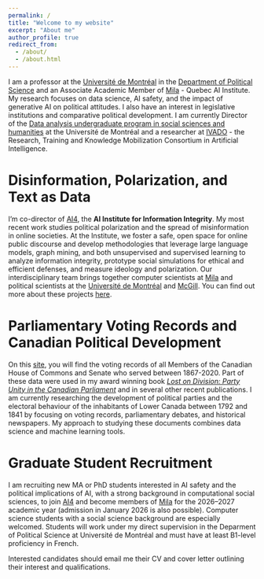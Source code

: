 ```yaml
---
permalink: /
title: "Welcome to my website"
excerpt: "About me"
author_profile: true
redirect_from: 
  - /about/
  - /about.html
---
```


I am a professor at the [Université de Montréal](https://umontreal.ca) in the [Department of Political Science](https://pol.umontreal.ca/english/home/) and an Associate Academic Member of [Mila](https://mila.quebec/en/) - Quebec AI Institute. My research focuses on data science, AI safety, and the impact of generative AI on political attitudes. I also have an interest in legislative institutions and comparative political development. I am currently Director of the [Data analysis undergraduate program in social sciences and humanities](https://admission.umontreal.ca/programmes/microprogramme-de-1er-cycle-en-analyse-des-megadonnees-en-sciences-humaines-et-sociales/) at the Université de Montréal and a researcher at [IVADO](https://ivado.ca/en/) - the Research, Training and Knowledge Mobilization Consortium in Artificial Intelligence.

Disinformation, Polarization, and Text as Data 
======
I’m co-director of [AI4](https://www.ai4.institute/), the **AI Institute for Information Integrity**. My most recent work studies political polarization and the spread of misinformation in online societies. At the Institute, we foster a safe, open space for online public discourse and develop methodologies that leverage large language models, graph mining, and both unsupervised and supervised learning to analyze information integrity, prototype social simulations for ethical and efficient defenses, and measure ideology and polarization. Our interdisciplinary team brings together computer scientists at [Mila](https://mila.quebec/en/) and political scientists at the [Université de Montréal](https://pol.umontreal.ca/accueil/) and [McGill](https://www.mcgill.ca/politicalscience/). You can find out more about these projects [here](https://www.ai4.institute/publications/).

Parliamentary Voting Records and Canadian Political Development 
======
On this [site](https://jf-godbout.github.io/data/), you will find the voting records of all Members of the Canadian House of Commons and Senate who served between 1867-2020. Part of these data were used in my award winning book [*Lost on Division: Party Unity in the Canadian Parliament*](https://utorontopress.com/9781487524753/lost-on-division/) and in several other recent publications. I am currently researching the development of political parties and the electoral behaviour of the inhabitants of Lower Canada between 1792 and 1841 by focusing on voting records, parliamentary debates, and historical newspapers. My approach to studying these documents combines data science and machine learning tools. 

Graduate Student Recruitment 
======
I am recruiting new MA or PhD students interested in AI safety and the political implications of AI, with a strong background in computational social sciences, to join [AI4](https://www.ai4.institute/) and become members of [Mila](https://mila.quebec/en/) for the 2026–2027 academic year (admission in January 2026 is also possible). Computer science students with a social science background are especially welcomed. Students will work under my direct supervision in the Deparment of Political Science at Université de Montréal and must have at least B1-level proficiency in French.

Interested candidates should email me their CV and cover letter outlining their interest and qualifications.





